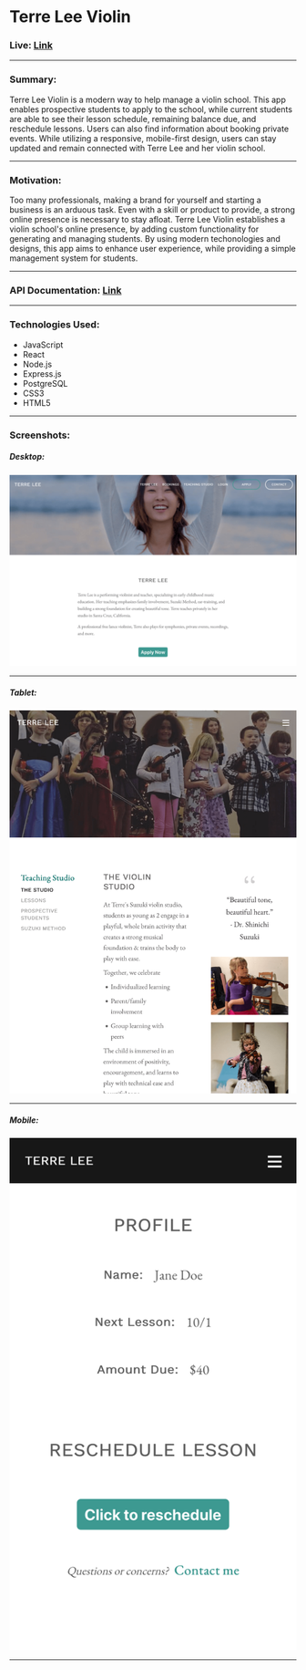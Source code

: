 # Terre Lee Violin

### Live: [Link](https://terreleeviolin.netlify.com/)

---

### Summary:

Terre Lee Violin is a modern way to help manage a violin school. This app enables prospective students to apply to the school, while current students are able to see their lesson schedule, remaining balance due, and reschedule lessons. Users can also find information about booking private events. While utilizing a responsive, mobile-first design, users can stay updated and remain connected with Terre Lee and her violin school.

---

### Motivation:

Too many professionals, making a brand for yourself and starting a business is an arduous task. Even with a skill or product to provide, a strong online presence is necessary to stay afloat. Terre Lee Violin establishes a violin school's online presence, by adding custom functionality for generating and managing students. By using modern techonologies and designs, this app aims to enhance user experience, while providing a simple management system for students.

---

### API Documentation: [Link](https://github.com/cpark99/terre-lee-violin-api/blob/master/README.md)

---

### Technologies Used:

- JavaScript
- React
- Node.js
- Express.js
- PostgreSQL
- CSS3
- HTML5

---

### Screenshots:

##### Desktop:

![Desktop Screenshot](https://raw.githubusercontent.com/cpark99/terre-lee-violin-app/master/src/img/screenshots/violin-desktop-screenshot.png)

---

##### Tablet:

![Tablet Screenshot](https://raw.githubusercontent.com/cpark99/terre-lee-violin-app/master/src/img/screenshots/violin-tablet-screenshot.png)

---

##### Mobile:

![Mobile Screenshot](https://raw.githubusercontent.com/cpark99/terre-lee-violin-app/master/src/img/screenshots/violin-mobile-screenshot.png)

---
